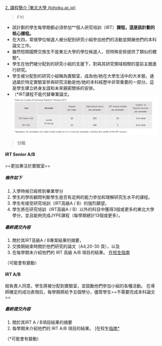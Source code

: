 
[2. 課程簡介 |東北大學 (tohoku.ac.jp)](https://www.insc.tohoku.ac.jp/english/exchange/jype/2-course-description/#ank01)

>FYI

- 該計劃的學生每學期都必須參加**個人研究培訓（IRT）**課程，這是該計劃的核心課程。**
- 在大四，常規學位候選人被分配到研究小組參加他們的活動並開展他們的本科論文工作。
- 雖然短期國際交換生不是東北大學的學位候選人，但特殊安排提供了類似的體驗*。
- 學生在他們被分配到的研究小組的支援下，對與其研究領域相關的當前主題進行研究。
- 學生被分配到的研究小組稱為實驗室，成為他/她在大學生活中的大本營。通過屬於特定實驗室參與研究活動是他/她的本科經歷中非常重要的一部分。這是學生建立終身友誼和未來親密關係的安排。
- （*IRT課程不能代替畢業論文。
![image.png](https://raw.githubusercontent.com/Ash0645/image_remote/main/202310081253127.png)

>分級

#### IRT Senior A/B

==更加專注於實驗室==
##### 條件如下
1. 入學時候已經修到畢業學分
3. 學生的學術顧問判斷學生是否有足夠的能力參加和理解研究生水平的課程。
4. 學生有接受研究培訓（IRT高級A / B）的強烈願望。
5. 學生將在研究培訓（IRT高級A / B）以外的科目中獲得3個或更多的東北大學學分，並且能夠完成JYPE課程（每學期總計13個或更多）。

##### 最終提交內容
1. 關於其IRT高級A / B專案結果的摘要，
2. 交換期結束時關於他們研究的論文（A4,20-30 頁），以及
3. 在每學期末介紹他們的 IRT 高級 A/B 項目的結果。
[在校生指南](http://www.insc.tohoku.ac.jp/english/jypecolabs-irtirtlab-presentation/)

（可能會有變動）
#### IRT A/B

經負責人同意，學生將被分配到實驗室，並鼓勵他們參加小組的各種活動。
在導師確定的成功表現后，每學期將給予五個學分，儘管學生==不需要完成本科論文==

##### 最終提交內容
1. 關於其IRT A / B項目結果的摘要
2. 每學期末介紹他們的 IRT A/B 項目的結果。
[在校生[指南*](http://www.insc.tohoku.ac.jp/english/jypecolabs-irtirtlab-presentation/)

（*可能會有變動）
